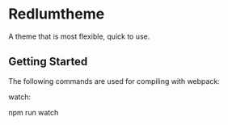 # Redlumtheme

A theme that is most flexible, quick to use.

## Getting Started

The following commands are used for compiling with webpack:

watch:

npm run watch
